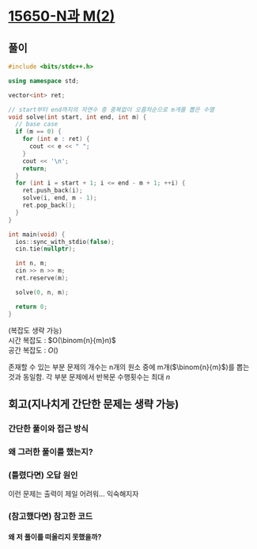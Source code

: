 # [15650-N과 M(2)](https://www.acmicpc.net/problem/15650)

## 풀이

```cpp
#include <bits/stdc++.h>

using namespace std;

vector<int> ret;

// start부터 end까지의 자연수 중 중복없이 오름차순으로 m개를 뽑은 수열
void solve(int start, int end, int m) {
  // base case
  if (m == 0) {
    for (int e : ret) {
      cout << e << " ";
    }
    cout << '\n';
    return;
  }
  for (int i = start + 1; i <= end - m + 1; ++i) {
    ret.push_back(i);
    solve(i, end, m - 1);
    ret.pop_back();
  }
}

int main(void) {
  ios::sync_with_stdio(false);
  cin.tie(nullptr);

  int n, m;
  cin >> n >> m;
  ret.reserve(m);

  solve(0, n, m);

  return 0;
}
```

(복잡도 생략 가능)  
시간 복잡도 : $O(\binom{n}{m}n)$  
공간 복잡도 : $O()$   

존재할 수 있는 부분 문제의 개수는 n개의 원소 중에 m개($\binom{n}{m}$)를 뽑는 것과 동일함. 각 부분 문제에서 반복문 수행횟수는 최대 $n$

## 회고(지나치게 간단한 문제는 생략 가능)

### 간단한 풀이와 접근 방식



### 왜 그러한 풀이를 했는지?


### (틀렸다면) 오답 원인

이런 문제는 출력이 제일 어려워... 익숙해지자

### (참고했다면) 참고한 코드

#### 왜 저 풀이를 떠올리지 못했을까?

